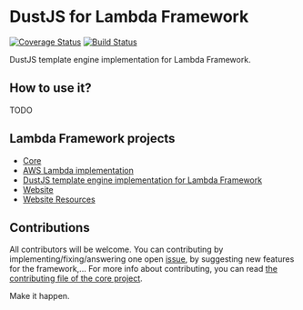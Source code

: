 # DustJS for Lambda Framework

[![Coverage Status](https://coveralls.io/repos/github/rogelio-o/lambda-framework-dustjs/badge.svg?branch=master)](https://coveralls.io/github/rogelio-o/lambda-framework-dustjs?branch=master) [![Build Status](https://travis-ci.org/rogelio-o/lambda-framework-dustjs.svg?branch=master)](https://travis-ci.org/rogelio-o/lambda-framework-dustjs)

DustJS template engine implementation for Lambda Framework.

## How to use it?

TODO

## Lambda Framework projects

- [Core](https://github.com/rogelio-o/lambda-framework)
- [AWS Lambda implementation](https://github.com/rogelio-o/lambda-framework-aws)
- [DustJS template engine implementation for Lambda Framework](https://github.com/rogelio-o/lambda-framework-dustjs)
- [Website](https://github.com/rogelio-o/lambda-framework-website)
- [Website Resources](https://github.com/rogelio-o/lambda-framework-website-resources)

## Contributions

All contributors will be welcome. You can contributing by implementing/fixing/answering one open [issue](issues), by suggesting new features for the framework,... For more info about contributing, you can read [the contributing file of the core project](https://github.com/rogelio-o/lambda-framework/CONTRIBUTING.md).

Make it happen.
